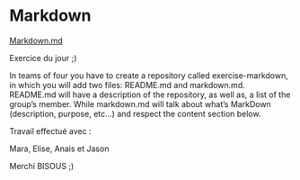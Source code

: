 # Markdown
[Markdown.md](https://github.com/Nymphadorart/exercise-markdown/blob/master/Markdown.md)

Exercice du jour ;)

In teams of four you have to create a repository called exercise-markdown, in which you will add two files: README.md and markdown.md. README.md will have a description of the repository, as well as, a list of the group’s member. While markdown.md will talk about what’s MarkDown (description, purpose, etc…​) and respect the content section below.

Travail effectué avec :

Mara, Elise, Anais et Jason

Merchi  BISOUS ;)
